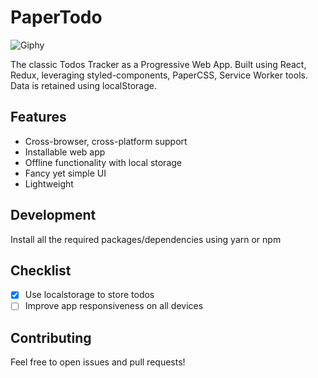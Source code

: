 # PaperTodo

![Giphy](https://media.giphy.com/media/26DNeo2xDmfj3plbW/giphy.gif)

<!-- [Live Demo](https://paper-todo.firebaseapp.com) -->

The classic Todos Tracker as a Progressive Web App. Built using React, Redux, leveraging styled-components, PaperCSS, Service Worker tools. Data is retained using localStorage.

## Features

* Cross-browser, cross-platform support
* Installable web app
* Offline functionality with local storage
* Fancy yet simple UI
* Lightweight

## Development

Install all the required packages/dependencies using yarn or npm


## Checklist

- [x] Use localstorage to store todos
- [ ] Improve app responsiveness on all devices

## Contributing

Feel free to open issues and pull requests!